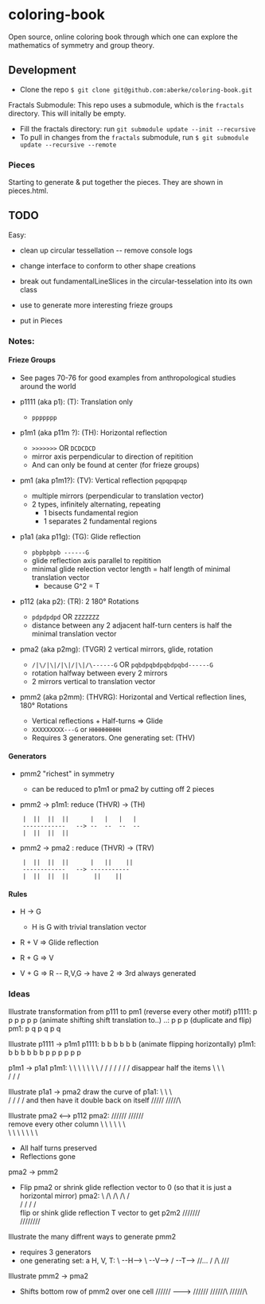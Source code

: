 # coloring-book

Open source, online coloring book through which one can explore the mathematics of symmetry and group theory.


## Development

- Clone the repo `$ git clone git@github.com:aberke/coloring-book.git`

Fractals Submodule:
This repo uses a submodule, which is the `fractals` directory.  This will initally be empty.
- Fill the fractals directory: run `git submodule update --init --recursive`
- To pull in changes from the `fractals` submodule, run `$ git submodule update --recursive --remote`


### Pieces

Starting to generate & put together the pieces.  They are shown in pieces.html.


## TODO

Easy:

- clean up circular tessellation -- remove console logs

- change interface to conform to other shape creations


- break out fundamentalLineSlices in the circular-tesselation into its own class
- use to generate more interesting frieze groups
- put in Pieces


### Notes:

#### Frieze Groups

- See pages 70-76 for good examples from anthropological studies around the world


- p1111 (aka p1): (T): Translation only
	- `ppppppp`

- p1m1 (aka p11m ?): (TH): Horizontal reflection
	- `>>>>>>>` OR `DCDCDCD`
	- mirror axis perpendicular to direction of repitition
	- And can only be found at center (for frieze groups)

- pm1 (aka p1m1?): (TV): Vertical reflection
	`pqpqpqpqp`
	-  multiple mirrors (perpendicular to translation vector)
	- 2 types, infinitely alternating, repeating
		- 1 bisects fundamental region
		- 1 separates 2 fundamental regions

- p1a1 (aka p11g): (TG): Glide reflection
	- `pbpbpbpb ------G` 
	- glide reflection axis parallel to repitition
	- minimal glide relection vector length = half length of minimal translation vector
		- because G^2 = T

- p112 (aka p2): (TR): 2 180° Rotations
	- `pdpdpdpd` OR `ZZZZZZZ`
	- distance between any 2 adjacent half-turn centers is half the minimal translation vector

- pma2 (aka p2mg): (TVGR) 2 vertical mirrors, glide, rotation
	- `/|\/|\|/|\|/|\|/\------G` OR `pqbdpqbdpqbdpqbd------G`
	- rotation halfway between every 2 mirrors
	- 2 mirrors vertical to translation vector

- pmm2 (aka p2mm): (THVRG): Horizontal and Vertical reflection lines, 180° Rotations
	- Vertical reflections + Half-turns => Glide
	- `XXXXXXXXX---G` or `HHHHHHHHH`
	- Requires 3 generators. One generating set: (THV)


#### Generators

- pmm2 "richest" in symmetry
	- can be reduced to p1m1 or pma2 by cutting off 2 pieces

- pmm2 -> p1m1: reduce (THVR) -> (TH)
```
	|  ||  ||  ||	   |   |   |   |  
	------------   --> --  --  --  --
	|  ||  ||  ||
```

- pmm2 -> pma2 : reduce (THVR) -> (TRV)
```
	|  ||  ||  ||	   |   ||    ||   
	------------   --> -----------
	|  ||  ||  || 		||    || 
```


#### Rules

- H -> G
	- H is G with trivial translation vector

- R + V => Glide reflection
- R + G => V
- V + G => R
-- R,V,G -> have 2 => 3rd always generated



### Ideas

Illustrate transformation from p111 to pm1
(reverse every other motif)
p1111: 	p p p p p p (animate shifting shift translation to..)
..: 	p 	p	p   (duplicate and flip)
pm1:	p q p q p q


Illustrate p1111 -> p1m1
p1111: 	b b b b b b
(animate flipping horizontally)
p1m1:   b b b b b b
		p p p p p p

p1m1 -> p1a1
p1m1:	\ \ \ \ \ \ \ 
		/ / / / / / /
disappear half the items
		\   \   \   \
		  /   /   /


Illustrate p1a1 -> pma2
draw the curve of p1a1: \  \  \  \
						  /  /  /  /
and then have it double back on itself
\/\/\/\/\/
/\/\/\/\/\

Illustrate pma2 <--> p112
pma2:
	\/\/\/\/\/\/
	 /\/\/\/\/\/\
remove every other column
	\ \ \ \ \ \ \
	\ \ \ \ \ \ \
- All half turns preserved
- Reflections gone

pma2 -> pmm2
- Flip pma2 or shrink glide reflection vector to 0 (so that it is just a horizontal mirror)
pma2:
\  /\  /\  /\  /\
 \/  \/  \/  \/  \
flip or shink glide reflection T vector	to get p2m2
\/\/\/\/\/\/\/\
/\/\/\/\/\/\/\/


Illustrate the many diffrent ways to generate pmm2
- requires 3 generators
- one generating set: a H, V, T:
	\ --H--> \ --V--> \/ --T--> \/\/\...
		     /		  /\		/\/\/

Illustrate pmm2 -> pma2
- Shifts bottom row of pmm2 over one cell
\/\/\/\/\/\/ ---> \/\/\/\/\/\/
/\/\/\/\/\/\      \/\/\/\/\/\/\

